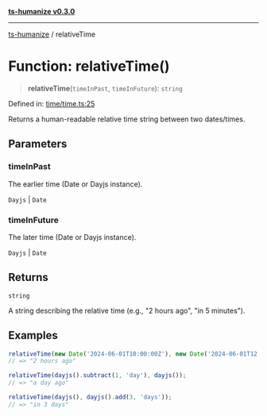 [**ts-humanize v0.3.0**](../README.md)

***

[ts-humanize](../README.md) / relativeTime

# Function: relativeTime()

> **relativeTime**(`timeInPast`, `timeInFuture`): `string`

Defined in: [time/time.ts:25](https://github.com/Shiv-SB/ts-humanize/blob/919e20c5062ab422c95ea4551ce3ee99cc497132/src/time/time.ts#L25)

Returns a human-readable relative time string between two dates/times.

## Parameters

### timeInPast

The earlier time (Date or Dayjs instance).

`Dayjs` | `Date`

### timeInFuture

The later time (Date or Dayjs instance).

`Dayjs` | `Date`

## Returns

`string`

A string describing the relative time (e.g., "2 hours ago", "in 5 minutes").

## Examples

```ts
relativeTime(new Date('2024-06-01T10:00:00Z'), new Date('2024-06-01T12:00:00Z'));
// => "2 hours ago"
```

```ts
relativeTime(dayjs().subtract(1, 'day'), dayjs());
// => "a day ago"
```

```ts
relativeTime(dayjs(), dayjs().add(3, 'days'));
// => "in 3 days"
```
